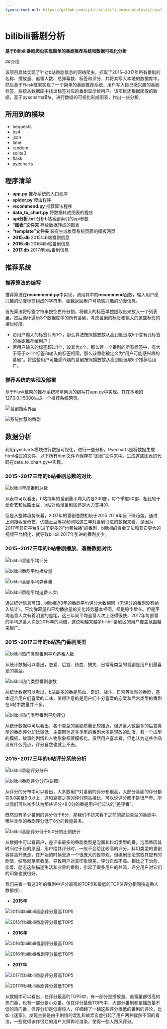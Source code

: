 ```yaml
---
typora-root-url: https://github.com/cjdjr/bilibili-anime-analysis/raw/master/images/
---
```


# bilibili番剧分析

**基于Bilibili番剧爬虫实现简单的番剧推荐系统和数据可视化分析**



##介绍

该项目具体实现了针对b站番剧信息的网络爬虫，抓取了2015~2017年所有番剧的名称、播放量、追番人数、总弹幕数、标签和评分，并将其写入本地的数据库中。然后基于Flask框架实现了一个简单的番剧推荐系统，用户写入自己感兴趣的番剧标签，系统从数据库中找出标签对应的番剧显示给用户。该项目还根据爬取的数据，基于pyecharts模块，进行数据的可视化形成图表，作出一些分析。



## 所用到的模块

* bequests
* bs4
* json
* time
* random
* sqlite3
* flask
* pyecharts



## 程序清单

* **app.py** 推荐系统的入口程序
* **spider.py** 爬虫程序
* **recommend.py** 推荐算法程序
* **data_to_chart.py** 将数据转成图表的程序
* **api分析.txt** 分析b站番剧索引的api参数
* **“图表”文件夹** 存放数据转成的图表
* **“template”文件夹** 装有生成推荐系统页面的模板网页
* **2015.db** 2015年b站番剧信息
* **2016.db** 2016年b站番剧信息
* **2017.db** 2017年b站番剧信息



## 推荐系统

### 推荐算法的编写

推荐算法在**recommend.py**中实现，调用其中的**recommend**函数，输入用户感兴趣的动漫标签组成的字符串，函数返回用户可能感兴趣的动漫信息。

首先算法将标签字符串按空白符分割，将输入的标签单独提取出来放入一个列表里。然后循环遍历3个数据库中的所有番剧，考虑番剧的标签和输入的这些标签的相似程度。

* 若用户输入的标签只有1个，那么算法按照播放数从高到低选取5个含有此标签的番剧推荐给用户；
* 若用户输入的标签超过1个，设其为x个。那么若一个番剧的所有标签中，有大于等于x-1个标签和输入的标签相同，那么该番剧被定义为“用户可能感兴趣的番剧”。将这些用户可能感兴趣的番剧按照播放数从高到低选取5个推荐给用户。

### 推荐系统的实现及部署

基于Flask框架的推荐系统简单网页的编写在app.py中实现。其在本地的127.0.0.1:5000生成一个推荐系统网页。

![番剧搜索界面](番剧搜索界面.png)

![系统推荐的番剧](系统推荐的番剧.png)



## 数据分析

利用pyecharts模块进行数据可视化，进行一些分析。Pyecharts是将数据生成html格式的文件，以下所有html文件均保存在“图表”文件夹中。生成这些图表的代码在data_to_chart.py中实现。



### 2015~2017三年的b站番剧总数的对比

![bilibili年度番剧总数](bilibili年度番剧总数.png)

从表中可以看出，b站每年的番剧量平均大约是200部，每个季度50部，相比较于爱奇艺和优酷土豆，b站对动漫番剧区还是大力支持的。

但是从整体趋势来看，2017年的番剧总数相较于2015 2016年呈下降趋势。通过上网搜索爱奇艺、优酷土豆等视频网站这三年对番剧引进的数据来看，是因为2017年其它平台引进了更多的“付费独播”的番剧，bilibili的资金无法和其它更大的视频平台相比，就导致bilibili2017年引进的番剧变少。



### 2015~2017三年的b站番剧播放、追番数据对比

![bilibili番剧平均评分](bilibili番剧平均评分.png)

![bilibili番剧平均播放量](bilibili番剧平均播放量.png)

![bilibili番剧平均弹幕量](bilibili番剧平均弹幕量.png)

![bilibili番剧平均追番人次i](bilibili番剧平均追番人次.png)

通过统计信息可知，bilibili近3年的番剧平均评分大致相同（无评分的番剧没有纳入统计）。平均弹幕量和平均播放量的变化趋势基本相同，都是稳步增长。但是平均追番人次有着明显的差距，这三年间平均追番人次上涨得很快，2017年每部番的平均追番人次是2015年的两倍，这说明越来越多bilibili番剧区的用户覆盖范围越来越广。



### 2015~2017三年的b站热门番剧类型



![bilibili热门类型番剧平均追番人数](bilibili热门类型番剧平均追番人数.png)

从统计数据可以看出，恋爱、后宫、热血、搞笑、日常等类型的番剧是用户们最喜爱的类型。



![bilibili热门类型番剧总数](bilibili热门类型番剧总数.png)

从统计数据可以看出，b站最多的番是热血、奇幻、战斗、日常等类型的番剧，基本迎合用户们喜爱的口味，值得注意的是用户们十分喜爱的恋爱和后宫类型的番剧在b站中数量并不多。



![bilibili热门类型番剧平均评分](bilibili热门类型番剧平均评分.png)

从统计数据中可以看出，各个类型的番剧质量比较接近，但追番人数最多的后宫类型的番剧评分却比较低，主要因为这类类型的番剧大多是轻改的动漫，有一个成型的模板，故事的剧情和人物形象都很模板化，虽然用户喜欢看，但也认为这些作品没有什么亮点，评分自然也就上不去。



### 2015~2017三年的b站评分系统分析



![bilibili番剧评分分布](bilibili番剧评分分布.png)

![bilibili番剧评分分布(饼图)](bilibili番剧评分分布(饼图).png)

从评分的分布中可以看出，大多数用户对番剧的评分都很高，大部分番剧的评分都在8.0甚至9.0以上，这和豆瓣之类的评分网站相比，可以说评分都不是很严苛。所以我们可以初步认为那些评分<8.0分的番是用户们公认的“差评番”。

既然没有多少番剧的评分低于8分，那我们不妨来看下之前的那些类型的番剧中，哪些类型的番剧评分低于8分的数量最多。



![bilibili番剧评分低于8.0分的比例统计](bilibili番剧评分低于8.0分的比例统计.png)

从数据中可以看窗户，差评率最多的番剧类型是泡面和科幻类型的番。泡面番因其时间过于段的原因，用户给其评分时，一般不会给比较高的评分。科幻类型的番剧容易高开低走，在开始的时候营造一个很庞大的世界观，但编剧无法驾驭其应有的剧情，结局就草草收尾，导致用户对其印象很差，评分自然不高。相比之下治愈、恋爱、励志这些描述生活和业界的番剧，引起了很多用户的共鸣，评分用户对它们的印象也就很好。



我们来看一看这3年的番剧中评分最高的TOP5和最低的TOP5(评分相同按追番人数排序)：

* **2015年**

![2015年bilibili番剧评分最高TOP5](2015年bilibili番剧评分最高TOP5.png)

![2015年bilibili番剧评分最低TOP5](2015年bilibili番剧评分最低TOP5.png)

* **2016年**

![2016年bilibili番剧评分最高TOP5](2016年bilibili番剧评分最高TOP5.png)

![2016年bilibili番剧评分最低TOP5](2016年bilibili番剧评分最低TOP5.png)

* **2017年**

![2017年bilibili番剧评分最高TOP5](2017年bilibili番剧评分最高TOP5.png)

![2017年bilibili番剧评分最低TOP5](2017年bilibili番剧评分最低TOP5.png)



从数据中可以看出，在评分最高的TOP5中，有一部分是播放量、追番量都很高的热门番，也有一部分是小众番。但在评分最低TOP5中，大部分番剧都是播放量不低的热门番，但评分却是低得惊人，仔细翻了一翻这些评分很低的番剧的评论，比如《迷家》，发现主要是由于剧情的混乱和故弄玄虚引起了用户两种截然不同的看法，一些觉得该作很烂的用户大肆舆论渲染，使得一些人跟风评分。
